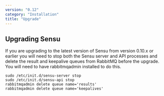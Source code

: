 ```yaml
---
version: "0.12"
category: "Installation"
title: "Upgrade"
---
```


## Upgrading Sensu

If you are upgrading to the latest version of Sensu from version 0.10.x
or earlier you will need to stop both the Sensu server and API processes
and delete the result and keepalive queues from RabbitMQ before the
upgrade. You will need to have rabbitmqadmin installed to do this.

``` shell
sudo /etc/init.d/sensu-server stop
sudo /etc/init.d/sensu-api stop
rabbitmqadmin delete queue name='results'
rabbitmqadmin delete queue name='keepalives'
```

